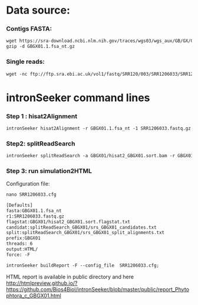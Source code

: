 Data source:
============

### Contigs FASTA: 

```diff
wget https://sra-download.ncbi.nlm.nih.gov/traces/wgs03/wgs_aux/GB/GX/GBGX01/GBGX01.1.fsa_nt.gz
gzip -d GBGX01.1.fsa_nt.gz
```

### Single reads:

```diff
wget -nc ftp://ftp.sra.ebi.ac.uk/vol1/fastq/SRR120/003/SRR1206033/SRR1206033.fastq.gz

```

intronSeeker command lines
============================

### Step 1 : hisat2Alignment

```diff
intronSeeker hisat2Alignment -r GBGX01.1.fsa_nt -1 SRR1206033.fastq.gz  --prefix GBGX01 -o GBGX01 -t 12
```

### Step2: splitReadSearch

```diff
intronSeeker splitReadSearch -a GBGX01/hisat2_GBGX01.sort.bam -r GBGX01.1.fsa_nt --prefix GBGX01 --output splitReadSearch_GBGX01
```

### Step 3: run simulation2HTML

Configuration file:

```diff
nano SRR1206033.cfg
```

```diff
[Defaults]
fasta:GBGX01.1.fsa_nt
r1:SRR1206033.fastq.gz
flagstat:GBGX01/hisat2_GBGX01.sort.flagstat.txt
candidat:splitReadSearch_GBGX01/srs_GBGX01_candidates.txt
split:splitReadSearch_GBGX01/srs_GBGX01_split_alignments.txt
prefix:GBGX01
threads: 6                
output:HTML/
force: -F
```


```diff
intronSeeker buildReport -F --config_file  SRR1206033.cfg;

```

HTML report is available in public directory and here http://htmlpreview.github.io/?https://github.com/Bios4Biol/intronSeeker/blob/master/public/report_Phytophtora_c_GBGX01.html
